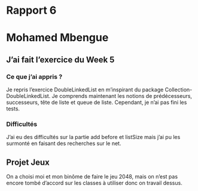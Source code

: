 # Rapport 6
# Mohamed Mbengue
## J’ai fait l’exercice du Week 5
### Ce que j’ai appris ?
Je repris l’exercice DoubleLinkedList en m’inspirant du package Collection-DoubleLinkedList. Je comprends maintenant les notions de prédécesseurs, successeurs, tête de liste et queue de liste.
Cependant, je n’ai pas fini les tests.

### Difficultés
J’ai eu des difficultés sur la partie add before et listSize mais j’ai pu les surmonté en faisant des recherches sur le net.


## Projet Jeux
On a choisi moi et mon binôme de faire le jeu 2048, mais on n’est pas encore tombé d’accord sur les classes à utiliser donc on travail dessus.